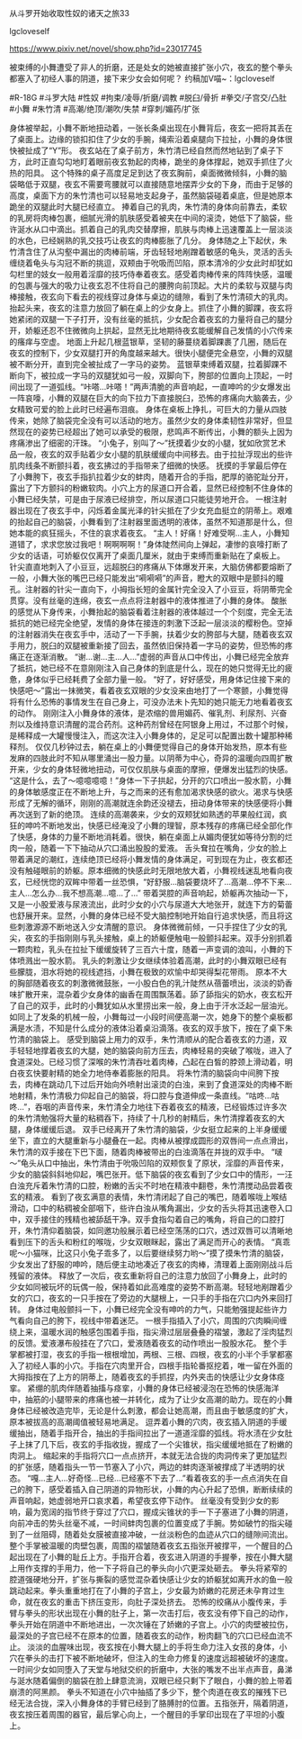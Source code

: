 从斗罗开始收取性奴的诸天之旅33

lgcloveself

https://www.pixiv.net/novel/show.php?id=23017745

被束缚的小舞遭受了非人的折磨，还是处女的她被直接扩张小穴，夜玄的整个拳头都塞入了初经人事的阴道，接下来少女会如何呢？
约稿加V喵~：lgcloveself

#R-18G
#斗罗大陆
#性奴
#拘束/凌辱/折磨/调教
#脱臼/骨折
#拳交/子宫交/凸肚
#小舞
#朱竹清
#高潮/绝顶/潮吹/失禁
#穿刺/媚药/扩张


身体被举起，小舞不断地扭动着，一张长条桌出现在小舞背后，夜玄一把将其丢在了桌面上。边缘的锁扣扣住了少女的手腕，绳索沿着桌腿向下拉扯，小舞的身体很快被扯成了“Y”形。
夜玄站在了桌子前方，朱竹清已经自然而然地钻到了桌子下方，此时正直勾勾地盯着眼前夜玄勃起的肉棒，跪坐的身体撑起，她双手抓住了火热的阳具。
这个特殊的桌子高度足足到达了夜玄胸前，桌面微微倾斜，小舞的脑袋略低于双腿，夜玄不需要弯腰就可以直接随意地摆弄少女的下身，而由于足够的高度，桌面下方的朱竹清也可以轻易地支起身子，虽然脑袋碰着桌底，但是她原本跪坐的双腿此时大腿已经直立。
捧着自己的乳肉，朱竹清的身体向前靠去，柔软的乳房将肉棒包裹，细腻光滑的肌肤感受着被夹在中间的滚烫，她低下了脑袋，些许涎水从口中滴出。抓着自己的乳肉交替摩擦，肌肤与肉棒上迅速覆盖上一层淡淡的水色，已经娴熟的乳交技巧让夜玄的肉棒膨胀了几分。
身体随之上下起伏，朱竹清含住了从沟壑中漏出的肉棒前端，牙齿轻轻地剐蹭着敏感的龟头，灵活的舌头缠绕着龟头与沟冠不断的挑逗，双颊由于吮吸而凹陷，原本清冷的少女此时却犹如勾栏里的妓女一般用着淫靡的技巧侍奉着夜玄。感受着肉棒传来的阵阵快感，温暖的包裹与强大的吸力让夜玄忍不住将自己的腰胯向前顶起。大片的柔软与双腿与肉棒接触，夜玄向下看去的视线穿过身体与桌边的缝隙，看到了朱竹清硕大的乳肉。
抬起头来，夜玄的注意力放回了躺在桌上的少女身上。抓住了小舞的脚踝，夜玄将她紧闭的双腿一下子打开，没有丝毫的抵抗，少女配合着夜玄的力量将自己的腿分开，娇躯还忍不住微微向上拱起，显然无比地期待夜玄能缓解自己发情的小穴传来的瘙痒与空虚。
地面上升起几根蓝银草，坚韧的藤蔓绕着脚踝裹了几圈，随后在夜玄的控制下，少女双腿打开的角度越来越大。很快小腿便完全悬空，小舞的双腿被不断分开，直到完全被扯成了一字马的姿势。
蓝银草束缚着双腿，拉着脚踝不断向下，被拉成一字马的双腿犹如弓一般，双脚向下，胯部的位置向上顶起，一时间出现了一道弧线。“咔嗒…咔嗒！”两声清脆的声音响起，一直呻吟的少女爆发出一阵哀嚎，小舞的双腿在巨大的向下拉力下直接脱臼，恐怖的疼痛向大脑袭去，少女精致可爱的脸上此时已经遍布泪痕。
身体在桌板上挣扎，可巨大的力量从四肢传来，她除了脑袋完全没有可以活动的地方。虽然少女的身体柔韧性非常好，但显然现在的姿势已经超出了她可以承受的极限，悲鸣声不断传出，小舞的额头上因为疼痛渗出了细密的汗珠。
“小兔子，别叫了～”抚摸着少女的小腿，犹如欣赏艺术品一般，夜玄的双手贴着少女小腿的肌肤缓缓向中间移去。由于拉扯浮现出的些许肌肉线条不断颤抖着，夜玄拂过的手指带来了细微的快感。
抚摸的手掌最后停在了小舞胯下，夜玄手指扒拉着少女的蚌肉，随着开合的手指，肥厚的骆驼趾分开，露出了下方颤抖的粉嫩软肉。小穴上方的尿道口开合着，显然已经控制不住身体的小舞已经失禁，可是由于尿液已经排空，所以尿道口只能徒劳地开合。
一根注射器出现在了夜玄手中，闪烁着金属光泽的针尖抵在了少女充血挺立的阴蒂上。艰难的抬起自己的脑袋，小舞看到了注射器里面透明的液体，虽然不知道那是什么，但她本能的疯狂摇头，不住的哀求着夜玄。
“主人！好痛！好难受啊…主人，小舞知道错了，求求您放过我吧！啊啊啊啊！”身体陡然间向上弹起，凄惨的哀嚎打断了少女的话语，可娇躯仅仅离开了桌面几厘米，就由于束缚而重新贴在了桌板上。
针尖直直地刺入了小豆豆，远超脱臼的疼痛从下体爆发开来，大脑仿佛都要熔断了一般，小舞大张的嘴巴已经只能发出“嗬嗬嗬”的声音，瞪大的双眼中是颤抖的瞳孔。注射器的针尖一直向下，小拇指长短的金属针完全没入了小豆豆，将阴蒂完全贯穿。没有丝毫的连绵，夜玄一点点将注射器中的液体推进了小舞的身体。
酸胀的感觉从下身传来，小舞抬起的脑袋看着注射器的液体越过一个个刻度，完全无法抵抗的她已经完全绝望，发情的身体在接连的刺激下泛起一层淡淡的樱粉色。空掉的注射器消失在夜玄手中，活动了一下手腕，扶着少女的胯部与大腿，随着夜玄双手用力，脱臼的双腿被重新接了回去，虽然依旧保持着一字马的姿势，但恐怖的疼痛正在逐渐消散。
“谢…谢…主…人…”虚弱的声音从口中传出，小舞已经完全放弃了抵抗，她已经不在意刚刚注入自己身体的到底是什么，现在的她只觉得无比的疲惫，身体似乎已经耗费了全部力量一般。
“好了，好好感受，用身体记住接下来的快感吧～”露出一抹微笑，看着夜玄双眼的少女没来由地打了一个寒颤，小舞觉得将有什么恐怖的事情发生在自己身上，可没办法未卜先知的她只能无力地看着夜玄的动作。
刚刚注入小舞身体的液体，是浓缩的兽用媚药、催乳剂、利尿剂、兴奋剂以及维持意识清醒的混合药剂。这种药剂曾经在阿银身上用过，不过那个时候，是稀释成一大罐慢慢注入，而这次注入小舞身体的，足足可以配置出数十罐那种稀释剂。
仅仅几秒钟过去，躺在桌上的小舞便觉得自己的身体开始发热，原本有些发麻的四肢此时不知从哪里涌出一股力量。以阴蒂为中心，奇异的温暖向四周扩散开来，少女的身体轻微地扭动，可仅仅肌肤与桌面的摩擦，便爆发出猛烈的快感。
“这是什么，去了～噫噫噫噫！”身体一下子拱起，分开的穴口喷出一股水箭，小舞的身体敏感度正在不断地上升，与之而来的还有愈加渴求快感的欲火。渴求与快感形成了无解的循环，刚刚的高潮就连余韵还没褪去，扭动身体带来的快感便将小舞再次送到了新的绝顶。
连续的高潮袭来，少女的双颊犹如熟透的苹果般红润，疯狂的呻吟不断地发出，快感已经淹没了小舞的理智，原本残存的疼痛已经全部化作了快感，身体的力量不断地消耗着。很快，躺在桌面上从媚肉便犹如等待分割的烂肉一般，随着一下下抽动从穴口涌出股股的爱液。
舌头耷拉在嘴角，少女的脸上带着满足的潮红，连续绝顶已经将小舞发情的身体满足，可到现在为止，夜玄都还没有触碰眼前的娇躯。原本细微的快感此时无限地放大着，小舞视线迷乱地看向夜玄，已经恍惚的双眸中带着一丝恐惧，“好舒服…脑袋要烧坏了…高潮…停不下来…主人…怎么办…我不想高潮…噫…了…”
带着哭腔的声音响起，娇躯再次抽动一下，又是一小股爱液与尿液流出，此时少女的小穴与尿道大大地张开，就连下方的菊蕾也舒展开来。显然，小舞的身体已经不受大脑控制地开始自行追求快感，而且将这些刺激源源不断地送入少女清醒的意识。
身体微微前倾，一只手捏住了少女的乳尖，夜玄的手指刚刚与乳头接触，桌上的娇躯便触电一般颤抖起来。双手分别抓着一颗肉粒，乳头在拉扯下缓缓旋转了三百六十度，随着一声变调的浪叫，小舞的下体喷溅出一股水箭。
乳头的刺激让少女继续体验着高潮，此时的小舞双眼已经有些朦胧，泪水将她的视线遮挡，小舞在极致的欢愉中却哭得梨花带雨。
原本不大的胸部随着夜玄的刺激微微鼓胀，一小股白色的乳汁陡然从蓓蕾喷出，淡淡的奶香味扩散开来，混杂着少女身体的幽香在周围飘荡着。舔了舔指尖的奶水，夜玄松开了自己的双手，此时的小舞犹如从水里捞出来一般，身上由于汗水泛起一层油光。
如同上了发条的机械一般，小舞每过一小段时间便高潮一次，她身下的整个桌板都满是水渍，不知是什么成分的液体沿着桌沿滴落。夜玄的双手放下，按在了桌下朱竹清的脑袋上。
感受到脑袋上用力的双手，朱竹清顺从的配合着夜玄的力道，双手轻轻地撑着夜玄的大腿，她的脑袋向前方压去，肉棒轻易的突破了喉咙，进入了食道深处。已经习惯了深喉的朱竹清吞吐着肉棒，凸起在白皙的脖颈上滑动着，明白夜玄快要射精的她全力地侍奉着膨胀的阳具。
将朱竹清的脑袋向中间胯下按去，肉棒在跳动几下过后开始向外喷射出滚烫的白浊，来到了食道深处的肉棒不断地射精，朱竹清极力仰起自己的脑袋，将口腔与食道伸成一条直线。“咕咚…咕咚…”，吞咽的声音传来，朱竹清全力地往下吞着夜玄的精液，已经锻炼过许多次的朱竹清勉强将大量的粘稠吞下，持续了十几秒的射精后，朱竹清撑着夜玄的大腿，身体缓缓后退。
双手已经离开了朱竹清的脑袋，少女挺立起来的上半身缓缓坐下，直立的大腿重新与小腿叠在一起。肉棒从被撑成圆形的双唇间一点点滑出，朱竹清的双手接在下巴下面，随着肉棒被带出的白浊滴落在并拢的双手中。
“啵～”龟头从口中抽出，朱竹清由于吮吸凹陷的双颊恢复了原状，淫靡的声音传来，少女的脑袋斜斜地仰起，嘴巴张开。低下脑袋的夜玄看到了少女口中的情形，一汪白浊充斥着朱竹清的口腔，粉嫩的舌尖不时地在精液中翻卷，朱竹清搅动品尝着夜玄的精液。
看到了夜玄满意的表情，朱竹清闭起了自己的嘴巴，随着喉咙上喉结滑动，口中的粘稠被全部咽下，些许白浊从嘴角漏出，少女的舌头将其迅速卷入口中，双手接住的残精也被舔舐干净。双手食指勾着自己的嘴角，将自己的口腔打开，朱竹清仰着脑袋，如同邀功般展示着已经空荡荡的口穴，透过双唇可以清晰地看到压下的舌头和粉红的喉咙，少女双眼眯起，露出了满足而开心的表情。
“真乖呢～小猫咪，比这只小兔子乖多了，以后要继续努力哟～”摸了摸朱竹清的脑袋，少女发出了舒服的呻吟，随后便主动地凑近了夜玄的肉棒，清理着上面刚刚战斗后残留的液体。
释放了一次后，夜玄重新将自己的注意力放回了小舞身上，此时的少女如同被玩坏的玩偶一般，保持着如此高难度的姿势不断高潮。轻轻地剐蹭着少女的穴口，夜玄的一只手按在了旁边的大腿根上，一只手的手指在穴口内外来回打转。
身体过电般颤抖一下，小舞已经完全没有呻吟的力气，只能勉强提起些许力气看向自己的胯下，视线中带着迷茫。
一根手指插入了小穴，周围的穴肉瞬间缠绕上来，温暖水润的触感包围着手指，指尖滑过层层叠叠的褶皱，激起了淫肉猛烈的反馈。爱液瀑布般挂在了穴口，爱液随着夜玄的动作喷出一股股水花。
整个手掌都被打湿，夜玄的手指一根根增加，两根、三根、四根，夜玄的小半个手掌都塞入了初经人事的小穴。手指在穴肉里开合，四根手指轮番抠挖着，唯一留在外面的大拇指按在了上方的阴蒂上，随着夜玄的手抓捏，内外夹击的快感让少女身体痉挛。
紧绷的肌肉伴随着抽搐与痉挛，小舞的身体已经被浸泡在恐怖的快感海洋中，抽筋的小腿带来的疼痛也被一并转化，成为了让少女高潮的助力。现在的小舞身体已经被改造完毕，无论是什么刺激，都会让她高潮，而且由于敏感度的扩大，原本被拔高的高潮阈值被轻易地满足。
逗弄着小舞的穴肉，夜玄插入阴道的手缓缓抽出，随着手指开合，抽出的手指间拉出了一道道淫靡的弧线。将水渍在少女肚子上抹了几下后，夜玄的手指收拢，握成了一个尖锥状，指尖缓缓地抵在了粉嫩的肉洞上。
缩起来的手指将穴口一点点挤开，本就无法合拢的肉洞传来了更加猛烈的扩张感，随着指头一节一节塞入了小穴，两边的蚌肉逐渐被撑成了半透明的状态。
“嘎…主人…好奇怪…已经…已经塞不下去了…”看着夜玄的手一点点消失在自己的胯下，感受着插入自己阴道的异物形状，小舞的内心升起了恐惧，断断续续的声音响起，她虚弱地开口哀求着，希望夜玄停下动作。
丝毫没有受到少女的影响，最为宽阔的指节终于穿过了穴口，握成尖锥状的手一下子塞进了小舞的阴道，向前冲击的势头丝毫不减，一时间蚌肉包裹的位置变成了手腕。势如破竹的指尖碰到了一丝阻碍，随着处女膜被直接冲破，一丝淡粉色的血迹从穴口的缝隙间流出。
整个手掌被温暖的肉壁包裹，周围的褶皱随着夜玄五指张开被撑平，一个醒目的凸起出现在了小舞的耻丘上方。手指开合着，夜玄进入阴道的手握拳，按在小舞大腿上用作支撑的手用力，他一下子将自己的拳头向小穴更深处砸去。
拳头将紧窄的腔道强硬地分开，扩张与撕裂的感觉混杂着快感让少女的娇躯犹如离开水的鱼一般跳动起来。拳头重重地打在了小舞的子宫上，少女最为娇嫩的花房还未孕育过生命，就在夜玄的重击下挤压变形，向肚子深处挤去。
恐怖的绞痛从小腹传来，手臂与拳头的形状出现在小舞的肚子上，第一次击打后，夜玄没有停下自己的动作，拳头开始在阴道中不断地进出，一次次锤在了娇嫩的子宫上。小穴的肉壁被拉伤，最深处的子宫已经不在原本的位置，随着夜玄的动作，粉肉翻飞的穴口已经血流不止。
淡淡的血腥味出现，夜玄按在小舞大腿上的手将生命力注入女孩的身体，小穴在拳头的击打下被不断地破坏，但注入的生命力修复的速度远超被破坏的速度。一时间少女如同堕入了天堂与地狱交织的折磨中，大张的嘴发不出半点声音，鼻涕与涎水随着偏倒的脑袋在脸上肆意流淌，双眼已经只剩下了眼白，小舞的脸上带着崩溃的阿黑颜。
拳头不知道在小穴中抽插了多少下，整个肉道在夜玄的摧残下已经无法合拢，深入小舞身体的手臂已经到了胳膊肘的位置。五指张开，隔着阴道，夜玄按压着周围的器官，最后掌心向上，一个醒目的手掌印出现在了平坦的小腹上。

